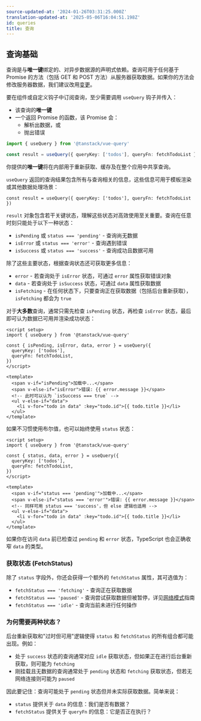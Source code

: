 ```yaml
---
source-updated-at: '2024-01-26T03:31:25.000Z'
translation-updated-at: '2025-05-06T16:04:51.198Z'
id: queries
title: 查询
---
```


## 查询基础

查询是与**唯一键**绑定的、对异步数据源的声明式依赖。查询可用于任何基于 Promise 的方法（包括 GET 和 POST 方法）从服务器获取数据。如果你的方法会修改服务器数据，我们建议改用[变更](./mutations.md)。

要在组件或自定义钩子中订阅查询，至少需要调用 `useQuery` 钩子并传入：

- 该查询的**唯一键**
- 一个返回 Promise 的函数，该 Promise 会：
  - 解析出数据，或
  - 抛出错误

```ts
import { useQuery } from '@tanstack/vue-query'

const result = useQuery({ queryKey: ['todos'], queryFn: fetchTodoList })
```

你提供的**唯一键**将在内部用于重新获取、缓存及在整个应用中共享查询。

`useQuery` 返回的查询结果包含所有与查询相关的信息，这些信息可用于模板渲染或其他数据处理场景：

```tsx
const result = useQuery({ queryKey: ['todos'], queryFn: fetchTodoList })
```

`result` 对象包含若干关键状态，理解这些状态对高效使用至关重要。查询在任意时刻只能处于以下一种状态：

- `isPending` 或 `status === 'pending'` - 查询尚无数据
- `isError` 或 `status === 'error'` - 查询遇到错误
- `isSuccess` 或 `status === 'success'` - 查询成功且数据可用

除了这些主要状态，根据查询状态还可获取更多信息：

- `error` - 若查询处于 `isError` 状态，可通过 `error` 属性获取错误对象
- `data` - 若查询处于 `isSuccess` 状态，可通过 `data` 属性获取数据
- `isFetching` - 在任何状态下，只要查询正在获取数据（包括后台重新获取），`isFetching` 都会为 `true`

对于**大多数**查询，通常只需先检查 `isPending` 状态，再检查 `isError` 状态，最后即可认为数据已可用并渲染成功状态：

```vue
<script setup>
import { useQuery } from '@tanstack/vue-query'

const { isPending, isError, data, error } = useQuery({
  queryKey: ['todos'],
  queryFn: fetchTodoList,
})
</script>

<template>
  <span v-if="isPending">加载中...</span>
  <span v-else-if="isError">错误: {{ error.message }}</span>
  <!-- 此时可以认为 `isSuccess === true` -->
  <ul v-else-if="data">
    <li v-for="todo in data" :key="todo.id">{{ todo.title }}</li>
  </ul>
</template>
```

如果不习惯使用布尔值，也可以始终使用 `status` 状态：

```vue
<script setup>
import { useQuery } from '@tanstack/vue-query'

const { status, data, error } = useQuery({
  queryKey: ['todos'],
  queryFn: fetchTodoList,
})
</script>

<template>
  <span v-if="status === 'pending'">加载中...</span>
  <span v-else-if="status === 'error'">错误: {{ error.message }}</span>
  <!-- 同样可用 status === 'success'，但 else 逻辑也适用 -->
  <ul v-else-if="data">
    <li v-for="todo in data" :key="todo.id">{{ todo.title }}</li>
  </ul>
</template>
```

如果你在访问 `data` 前已检查过 `pending` 和 `error` 状态，TypeScript 也会正确收窄 `data` 的类型。

### 获取状态 (FetchStatus)

除了 `status` 字段外，你还会获得一个额外的 `fetchStatus` 属性，其可选值为：

- `fetchStatus === 'fetching'` - 查询正在获取数据
- `fetchStatus === 'paused'` - 查询尝试获取数据但被暂停，详见[网络模式](./network-mode.md)指南
- `fetchStatus === 'idle'` - 查询当前未进行任何操作

### 为何需要两种状态？

后台重新获取和"过时但可用"逻辑使得 `status` 和 `fetchStatus` 的所有组合都可能出现。例如：

- 处于 `success` 状态的查询通常对应 `idle` 获取状态，但如果正在进行后台重新获取，则可能为 `fetching`
- 刚挂载且无数据的查询通常处于 `pending` 状态和 `fetching` 获取状态，但若无网络连接则可能为 `paused`

因此要记住：查询可能处于 `pending` 状态但并未实际获取数据。简单来说：

- `status` 提供关于 `data` 的信息：我们是否有数据？
- `fetchStatus` 提供关于 `queryFn` 的信息：它是否正在执行？

